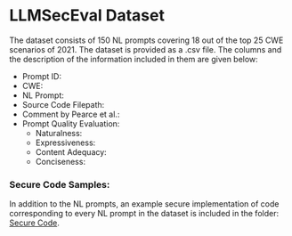 # LLMSecEval Dataset

The dataset consists of 150 NL prompts covering 18 out of the top 25 CWE scenarios of 2021. The dataset is provided as a .csv file. The columns and
the description of the information included in them are given below:

  * Prompt ID:
  * CWE: 
  * NL Prompt:
  * Source Code Filepath:
  * Comment by Pearce et al.:
  * Prompt Quality Evaluation:
       * Naturalness:
       * Expressiveness:
       * Content Adequacy:
       * Conciseness:
  
### Secure Code Samples:
In addition to the NL prompts, an example secure implementation of code corresponding to every NL prompt in the dataset is included in the folder: [Secure Code](https://github.com/tuhh-softsec/LLMSecEval/tree/main/Dataset/Secure%20Code).
